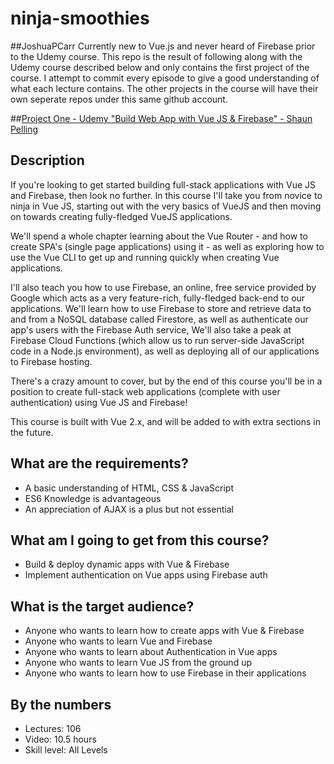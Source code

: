 # ninja-smoothies

##JoshuaPCarr
Currently new to Vue.js and never heard of Firebase prior to the Udemy course. This repo is the result of following along with the Udemy course described below and only contains the first project of the course. I attempt to commit every episode to give a good understanding of what each lecture contains. The other projects in the course will have their own seperate repos under this same github account.

##[Project One - Udemy \"Build Web App with Vue JS & Firebase\" - Shaun Pelling](https://www.udemy.com/build-web-apps-with-vuejs-firebase/)

## Description
If you're looking to get started building full-stack applications with Vue JS and Firebase, then look no further. In this course I'll take you from novice to ninja in Vue JS, starting out with the very basics of VueJS and then moving on towards creating fully-fledged VueJS applications. 

We'll spend a whole chapter learning about the Vue Router - and how to create SPA's (single page applications) using it - as well as exploring how to use the Vue CLI to get up and running quickly when creating Vue applications.

I'll also teach you how to use Firebase, an online, free service provided by Google which acts as a very feature-rich, fully-fledged back-end to our applications. We'll learn how to use Firebase to store and retrieve data to and from a NoSQL database called Firestore, as well as authenticate our app's users with the Firebase Auth service, We'll also take a peak at Firebase Cloud Functions (which allow us to run server-side JavaScript code in a Node.js environment), as well as deploying all of our applications to Firebase hosting.

There's a crazy amount to cover, but by the end of this course you'll be in a position to create full-stack web applications (complete with user authentication) using Vue JS and Firebase!

This course is built with Vue 2.x, and will be added to with extra sections in the future.

## What are the requirements?
- A basic understanding of HTML, CSS & JavaScript
- ES6 Knowledge is advantageous
- An appreciation of AJAX is a plus but not essential

## What am I going to get from this course?
- Build & deploy dynamic apps with Vue & Firebase
- Implement authentication on Vue apps using Firebase auth

## What is the target audience?
- Anyone who wants to learn how to create apps with Vue & Firebase
- Anyone who wants to learn Vue and Firebase
- Anyone who wants to learn about Authentication in Vue apps
- Anyone who wants to learn Vue JS from the ground up
- Anyone who wants to learn how to use Firebase in their applications


## By the numbers
- Lectures: 106
- Video: 10.5 hours
- Skill level: All Levels